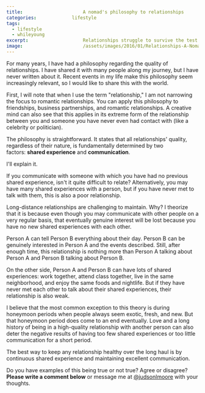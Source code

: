 ```yaml
---
title:						A nomad's philosophy to relationships
categories:				lifestyle
tags:
  - lifestyle
  - whileyoung
excerpt:					Relationships struggle to survive the test of distance, and for a good reason. As a nomad, I have learned how to protect the most precious relationships.
image:						/assets/images/2016/01/Relationships-A-Nomads-Philosophy-Featured-Image.jpeg
---
```


For many years, I have had a philosophy regarding the quality of relationships. I have shared it with many people along my journey, but I have never written about it. Recent events in my life make this philosophy seem increasingly relevant, so I would like to share this with the world.

First, I will note that when I use the term "relationship," I am not narrowing the focus to romantic relationships. You can apply this philosophy to friendships, business partnerships, and romantic relationships. A creative mind can also see that this applies in its extreme form of the relationship between you and someone you have never even had contact with (like a celebrity or politician).

The philosophy is straightforward. It states that all relationships' quality, regardless of their nature, is fundamentally determined by two factors: **shared experience** and **communication**.

I'll explain it.

If you communicate with someone with which you have had no previous shared experience, isn't it quite difficult to relate? Alternatively, you may have many shared experiences with a person, but if you have never met to talk with them, this is also a poor relationship.

Long-distance relationships are challenging to maintain. Why? I theorize that it is because even though you may communicate with other people on a very regular basis, that eventually genuine interest will be lost because you have no new shared experiences with each other. 

Person A can tell Person B everything about their day. Person B can be genuinely interested in Person A and the events described. Still, after enough time, this relationship is nothing more than Person A talking about Person A and Person B talking about Person B.

On the other side, Person A and Person B can have lots of shared experiences: work together, attend class together, live in the same neighborhood, and enjoy the same foods and nightlife. But if they have never met each other to talk about their shared experiences, their relationship is also weak.

I believe that the most common exception to this theory is during honeymoon periods when people always seem exotic, fresh, and new. But that honeymoon period does come to an end eventually. Love and a long history of being in a high-quality relationship with another person can also deter the negative results of having too few shared experiences or too little communication for a short period.

The best way to keep any relationship healthy over the long haul is by continuous shared experience and maintaining excellent communication.

Do you have examples of this being true or not true? Agree or disagree? **Please write a comment below** or message me at [@judsonlmoore](https://twitter.com/judsonlmoore) with your thoughts.